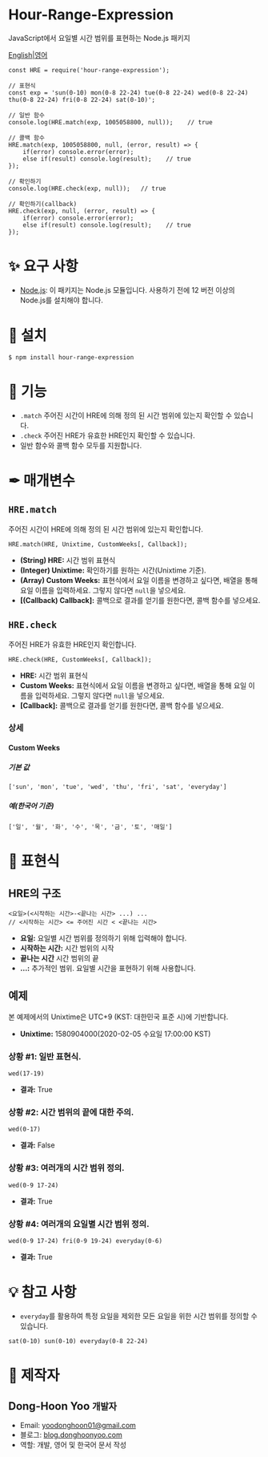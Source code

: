 # Hour-Range-Expression
JavaScript에서 요일별 시간 범위를 표현하는 Node.js 패키지

[English|영어](https://github.com/donghoony1/Hour-Range-Expression/blob/master/README.md)

```
const HRE = require('hour-range-expression');

// 표현식
const exp = 'sun(0-10) mon(0-8 22-24) tue(0-8 22-24) wed(0-8 22-24) thu(0-8 22-24) fri(0-8 22-24) sat(0-10)';

// 일반 함수
console.log(HRE.match(exp, 1005058800, null));    // true

// 콜백 함수
HRE.match(exp, 1005058800, null, (error, result) => {
    if(error) console.error(error);
    else if(result) console.log(result);    // true
});

// 확인하기
console.log(HRE.check(exp, null));   // true

// 확인하기(callback)
HRE.check(exp, null, (error, result) => {
    if(error) console.error(error);
    else if(result) console.log(result);    // true
});
```

# ✨ 요구 사항
- [Node.js](https://nodejs.org/ko/download/): 이 패키지는 Node.js 모듈입니다. 사용하기 전에 12 버전 이상의 Node.js를 설치해야 합니다.

# 🎯 설치
```
$ npm install hour-range-expression
```

# 🎈 기능
- `.match` 주어진 시간이 HRE에 의해 정의 된 시간 범위에 있는지 확인할 수 있습니다.
- `.check` 주어진 HRE가 유효한 HRE인지 확인할 수 있습니다.
- 일반 함수와 콜백 함수 모두를 지원합니다.

# ✒ 매개변수
## `HRE.match`
주어진 시간이 HRE에 의해 정의 된 시간 범위에 있는지 확인합니다.
```
HRE.match(HRE, Unixtime, CustomWeeks[, Callback]);
```
- **(String) HRE:** 시간 범위 표현식
- **(Integer) Unixtime:** 확인하기를 원하는 시간(Unixtime 기준).
- **(Array) Custom Weeks:** 표현식에서 요일 이름을 변경하고 싶다면, 배열을 통해 요일 이름을 입력하세요. 그렇지 않다면 `null`을 넣으세요.
- **\[(Callback) Callback\]:** 콜백으로 결과를 얻기를 원한다면, 콜백 함수를 넣으세요.

## `HRE.check`
주어진 HRE가 유효한 HRE인지 확인합니다.
```
HRE.check(HRE, CustomWeeks[, Callback]);
```
- **HRE:** 시간 범위 표현식
- **Custom Weeks:** 표현식에서 요일 이름을 변경하고 싶다면, 배열을 통해 요일 이름을 입력하세요. 그렇지 않다면 `null`을 넣으세요.
- **\[Callback\]:** 콜백으로 결과를 얻기를 원한다면, 콜백 함수를 넣으세요.

### 상세
#### Custom Weeks
##### 기본 값
```
['sun', 'mon', 'tue', 'wed', 'thu', 'fri', 'sat', 'everyday']
```
##### 예(한국어 기준)
```
['일', '월', '화', '수', '목', '금', '토', '매일']
```

# 📝 표현식
## HRE의 구조
```
<요일>(<시작하는 시간>-<끝나는 시간> ...) ...
// <시작하는 시간> <= 주어진 시간 < <끝나는 시간>
```
- **요일:** 요일별 시간 범위를 정의하기 위해 입력해야 합니다.
- **시작하는 시간:** 시간 범위의 시작
- **끝나는 시간** 시간 범위의 끝
- **...:** 추가적인 범위. 요일별 시간을 표현하기 위해 사용합니다.

## 예제
본 예제에서의 Unixtime은 UTC+9 (KST: 대한민국 표준 시)에 기반합니다.
- **Unixtime:** 1580904000(2020-02-05 수요일 17:00:00 KST)
### 상황 #1: 일반 표현식.
```
wed(17-19)
```
- **결과:** True

### 상황 #2: 시간 범위의 끝에 대한 주의.
```
wed(0-17)
```
- **결과:** False

### 상황 #3: 여러개의 시간 범위 정의.
```
wed(0-9 17-24)
```
- **결과:** True

### 상황 #4: 여러개의 요일별 시간 범위 정의.
```
wed(0-9 17-24) fri(0-9 19-24) everyday(0-6)
```
- **결과:** True

# 💡 참고 사항
- `everyday`를 활용하여 특정 요일을 제외한 모든 요일을 위한 시간 범위를 정의할 수 있습니다.
```
sat(0-10) sun(0-10) everyday(0-8 22-24)
```

# 🚩 제작자
## Dong-Hoon Yoo `개발자`
- Email: yoodonghoon01@gmail.com
- 블로그: [blog.donghoonyoo.com](https://blog.donghoonyoo.com)
- 역할: 개발, 영어 및 한국어 문서 작성